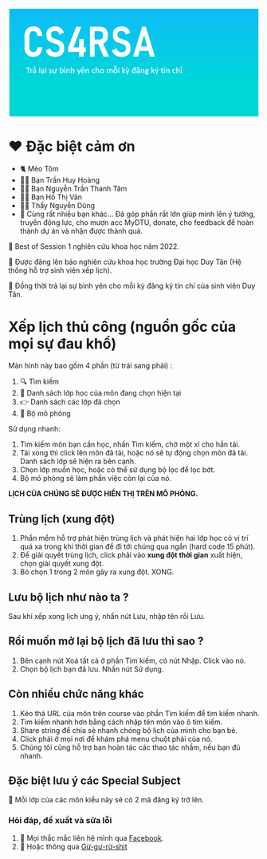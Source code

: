 <p align="center">
<img src="https://raw.githubusercontent.com/toky0s/cs4rsa_core/gh-pages/splashScreen.png" width=500/>
</p>

# ♥️ Đặc biệt cảm ơn
- 🐈 Mèo Tôm
- 🕵️‍♂️ Bạn Trần Huy Hoàng
- 🕵️‍♀️ Bạn Nguyễn Trần Thanh Tâm
- 🕵️‍♀️ Bạn Hồ Thị Vân
- 👨‍🏫 Thầy Nguyễn Dũng
- 🧑‍ Cùng rất nhiều bạn khác...
Đã góp phần rất lớn giúp mình lên ý tưởng, truyền động lực, cho mượn acc MyDTU, donate, cho feedback để hoàn thành dự án và nhận được thành quả.

🎉 Best of Session 1 nghiên cứu khoa học năm 2022.

🎉 Được đăng lên báo nghiên cứu khoa học trường Đại học Duy Tân (Hệ thống hỗ trợ sinh viên xếp lịch).

🎉 Đồng thời trả lại sự bình yên cho mỗi kỳ đăng ký tín chỉ của sinh viên Duy Tân.

# Xếp lịch thủ công (nguồn gốc của mọi sự đau khổ)
Màn hình này bao gồm 4 phần (từ trái sang phải) :
1. 🔍 Tìm kiếm
2. 📑 Danh sách lớp học của môn đang chọn hiện tại
3. 👉 Danh sách các lớp đã chọn
4. 📅 Bộ mô phỏng

Sử dụng nhanh:
1. Tìm kiếm môn bạn cần học, nhấn Tìm kiếm, chờ một xí cho hắn tải.
2. Tải xong thì click lên môn đã tải, hoặc nó sẽ tự động chọn môn đã tải. Danh sách lớp sẽ hiện ra bên cạnh.
3. Chọn lớp muốn học, hoặc có thể sử dụng bộ lọc để lọc bớt.
4. Bộ mô phỏng sẽ làm phần việc còn lại của nó.

**LỊCH CỦA CHÚNG SẼ ĐƯỢC HIỂN THỊ TRÊN MÔ PHỎNG.**

## Trùng lịch (xung đột)
1. Phần mềm hỗ trợ phát hiện trùng lịch và phát hiện hai lớp học có vị trí quá xa trong khi thời gian để đi tới chúng qua ngắn (hard code 15 phút).
2. Để giải quyết trùng lịch, click phải vào **xung đột thời gian** xuất hiện, chọn giải quyết xung đột.
3. Bỏ chọn 1 trong 2 môn gây ra xung đột. XONG.

## Lưu bộ lịch như nào ta ?
Sau khi xếp xong lịch ưng ý, nhấn nút Lưu, nhập tên rồi Lưu.

## Rồi muốn mở lại bộ lịch đã lưu thì sao ?
1. Bên cạnh nút Xoá tất cả ở phần Tìm kiếm, có nút Nhập. Click vào nó.
2. Chọn bộ lịch bạn đã lưu. Nhấn nút Sử dụng.

## Còn nhiều chức năng khác
1. Kéo thả URL của môn trên course vào phần Tìm kiếm để tìm kiếm nhanh.
2. Tìm kiếm nhanh hơn bằng cách nhập tên môn vào ô tìm kiếm.
3. Share string để chia sẻ nhanh chóng bộ lịch của mình cho bạn bè.
4. Click phải ở mọi nơi để khám phá menu chuột phải của nó.
5. Chúng tôi cũng hỗ trợ bạn hoàn tác các thao tác nhầm, nếu bạn đủ nhanh.

## Đặc biệt lưu ý các Special Subject
🍣 Mỗi lớp của các môn kiểu này sẽ có 2 mã đăng ký trở lên.

### Hỏi đáp, đề xuất và sửa lỗi
1. 🍕 Mọi thắc mắc liên hệ mình qua [Facebook](https://www.facebook.com/truongaxin/).
2. 📁 Hoặc thông qua [Gừ-gư-rừ-shit](https://forms.gle/247DQZ4eGnEiyt7M7)


